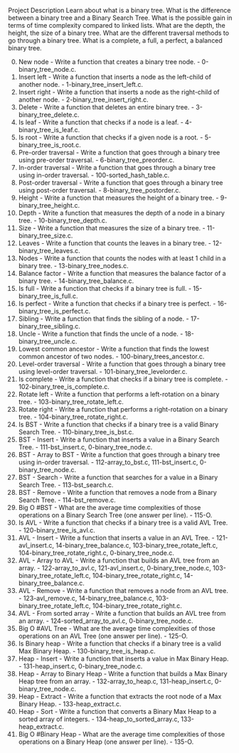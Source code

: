 Project Description
Learn about what is a binary tree. What is the difference between a binary tree and a Binary Search Tree. What is the possible gain in terms of time complexity compared to linked lists. What are the depth, the height, the size of a binary tree. What are the different traversal methods to go through a binary tree. What is a complete, a full, a perfect, a balanced binary tree.

0. New node - Write a function that creates a binary tree node. - 0-binary_tree_node.c.
1. Insert left - Write a function that inserts a node as the left-child of another node. - 1-binary_tree_insert_left.c.
2. Insert right - Write a function that inserts a node as the right-child of another node. - 2-binary_tree_insert_right.c.
3. Delete - Write a function that deletes an entire binary tree. - 3-binary_tree_delete.c.
4. Is leaf - Write a function that checks if a node is a leaf. - 4-binary_tree_is_leaf.c.
5. Is root - Write a function that checks if a given node is a root. - 5-binary_tree_is_root.c.
6. Pre-order traversal - Write a function that goes through a binary tree using pre-order traversal. - 6-binary_tree_preorder.c.
7. In-order traversal - Write a function that goes through a binary tree using in-order traversal. - 100-sorted_hash_table.c.
8. Post-order traversal - Write a function that goes through a binary tree using post-order traversal. - 8-binary_tree_postorder.c.
9. Height - Write a function that measures the height of a binary tree. - 9-binary_tree_height.c.
10. Depth - Write a function that measures the depth of a node in a binary tree. - 10-binary_tree_depth.c.
11. Size - Write a function that measures the size of a binary tree. - 11-binary_tree_size.c.
12. Leaves - Write a function that counts the leaves in a binary tree. - 12-binary_tree_leaves.c.
13. Nodes - Write a function that counts the nodes with at least 1 child in a binary tree. - 13-binary_tree_nodes.c.
14. Balance factor - Write a function that measures the balance factor of a binary tree. - 14-binary_tree_balance.c.
15. Is full - Write a function that checks if a binary tree is full. - 15-binary_tree_is_full.c.
16. Is perfect - Write a function that checks if a binary tree is perfect. - 16-binary_tree_is_perfect.c.
17. Sibling - Write a function that finds the sibling of a node. - 17-binary_tree_sibling.c.
18. Uncle - Write a function that finds the uncle of a node. - 18-binary_tree_uncle.c.
19. Lowest common ancestor - Write a function that finds the lowest common ancestor of two nodes. - 100-binary_trees_ancestor.c.
20. Level-order traversal - Write a function that goes through a binary tree using level-order traversal. - 101-binary_tree_levelorder.c.
21. Is complete - Write a function that checks if a binary tree is complete. - 102-binary_tree_is_complete.c.
22. Rotate left - Write a function that performs a left-rotation on a binary tree. - 103-binary_tree_rotate_left.c.
23. Rotate right - Write a function that performs a right-rotation on a binary tree. - 104-binary_tree_rotate_right.c.
24. Is BST - Write a function that checks if a binary tree is a valid Binary Search Tree. - 110-binary_tree_is_bst.c.
25. BST - Insert - Write a function that inserts a value in a Binary Search Tree. - 111-bst_insert.c, 0-binary_tree_node.c.
26. BST - Array to BST - Write a function that goes through a binary tree using in-order traversal. -  112-array_to_bst.c, 111-bst_insert.c, 0-binary_tree_node.c.
27. BST - Search - Write a function that searches for a value in a Binary Search Tree. - 113-bst_search.c.
28. BST - Remove - Write a function that removes a node from a Binary Search Tree. - 114-bst_remove.c.
29. Big O #BST - What are the average time complexities of those operations on a Binary Search Tree (one answer per line). - 115-O.
30. Is AVL - Write a function that checks if a binary tree is a valid AVL Tree. - 120-binary_tree_is_avl.c.
31. AVL - Insert - Write a function that inserts a value in an AVL Tree. - 121-avl_insert.c, 14-binary_tree_balance.c, 103-binary_tree_rotate_left.c, 104-binary_tree_rotate_right.c, 0-binary_tree_node.c.
32. AVL - Array to AVL - Write a function that builds an AVL tree from an array. - 122-array_to_avl.c, 121-avl_insert.c, 0-binary_tree_node.c, 103-binary_tree_rotate_left.c, 104-binary_tree_rotate_right.c, 14-binary_tree_balance.c.
33. AVL - Remove - Write a function that removes a node from an AVL tree. - 123-avl_remove.c, 14-binary_tree_balance.c, 103-binary_tree_rotate_left.c, 104-binary_tree_rotate_right.c.
34. AVL - From sorted array - Write a function that builds an AVL tree from an array. - 124-sorted_array_to_avl.c, 0-binary_tree_node.c.
35. Big O #AVL Tree - What are the average time complexities of those operations on an AVL Tree (one answer per line). - 125-O.
36. Is Binary heap - Write a function that checks if a binary tree is a valid Max Binary Heap. - 130-binary_tree_is_heap.c.
37. Heap - Insert - Write a function that inserts a value in Max Binary Heap. - 131-heap_insert.c, 0-binary_tree_node.c.
38. Heap - Array to Binary Heap - Write a function that builds a Max Binary Heap tree from an array. - 132-array_to_heap.c, 131-heap_insert.c, 0-binary_tree_node.c.
39. Heap - Extract - Write a function that extracts the root node of a Max Binary Heap. - 133-heap_extract.c.
40. Heap - Sort - Write a function that converts a Binary Max Heap to a sorted array of integers. - 134-heap_to_sorted_array.c, 133-heap_extract.c.
41. Big O #Binary Heap - What are the average time complexities of those operations on a Binary Heap (one answer per line). - 135-O.
